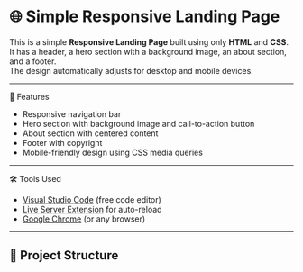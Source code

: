# 🌐 Simple Responsive Landing Page

This is a simple **Responsive Landing Page** built using only **HTML** and **CSS**.  
It has a header, a hero section with a background image, an about section, and a footer.  
The design automatically adjusts for desktop and mobile devices.

---
 🚀 Features
- Responsive navigation bar
- Hero section with background image and call-to-action button
- About section with centered content
- Footer with copyright
- Mobile-friendly design using CSS media queries

---
🛠️ Tools Used
- [Visual Studio Code](https://code.visualstudio.com/) (free code editor)  
- [Live Server Extension](https://marketplace.visualstudio.com/items?itemName=ritwickdey.LiveServer) for auto-reload  
- [Google Chrome](https://www.google.com/chrome/) (or any browser)  

---

## 📂 Project Structure

